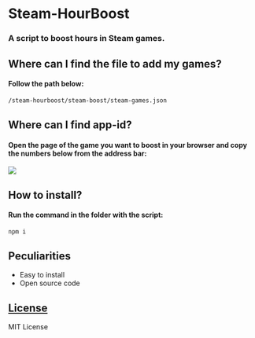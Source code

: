 # Steam-HourBoost
### A script to boost hours in Steam games.

## Where can I find the file to add my games?
#### Follow the path below:
```sh
/steam-hourboost/steam-boost/steam-games.json
```

## Where can I find app-id?
#### Open the page of the game you want to boost in your browser and copy the numbers below from the address bar:
<img align=center src="https://i.imgur.com/UaeBeaE.png"/>

## How to install?
#### Run the command in the folder with the script:

```sh
npm i
```

## Peculiarities
- Easy to install
- Open source code

## [License](LICENSE)
MIT License
